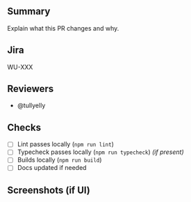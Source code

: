 ## Summary
Explain what this PR changes and why.

## Jira
WU-XXX

## Reviewers
- @tullyelly

## Checks
- [ ] Lint passes locally (`npm run lint`)
- [ ] Typecheck passes locally (`npm run typecheck`) *(if present)*
- [ ] Builds locally (`npm run build`)
- [ ] Docs updated if needed

## Screenshots (if UI)
